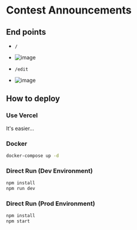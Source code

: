 # Contest Announcements

## End points

- `/`

- ![image](https://github.com/hockyy/contest-announcement/assets/19528709/cb65b0e6-1c5b-4776-aa59-4a36ba5305f6)

- `/edit`

- ![image](https://github.com/hockyy/contest-announcement/assets/19528709/d27b2c27-6890-450d-8b87-8b928ffdddad)


## How to deploy

### Use Vercel

It's easier...

### Docker

```bash
docker-compose up -d
```

### Direct Run (Dev Environment)

```bash
npm install
npm run dev
```

### Direct Run (Prod Environment)

```bash
npm install
npm start
```
